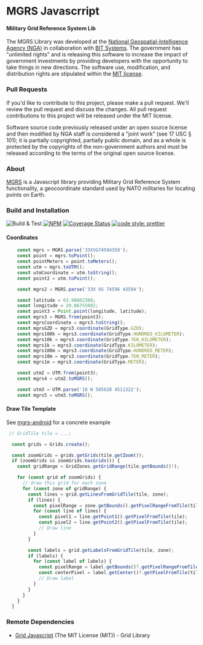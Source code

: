 # MGRS Javascrript

#### Military Grid Reference System Lib ####

The MGRS Library was developed at the [National Geospatial-Intelligence Agency (NGA)](http://www.nga.mil/) in collaboration with [BIT Systems](https://www.caci.com/bit-systems/). The government has "unlimited rights" and is releasing this software to increase the impact of government investments by providing developers with the opportunity to take things in new directions. The software use, modification, and distribution rights are stipulated within the [MIT license](http://choosealicense.com/licenses/mit/).

### Pull Requests ###
If you'd like to contribute to this project, please make a pull request. We'll review the pull request and discuss the changes. All pull request contributions to this project will be released under the MIT license.

Software source code previously released under an open source license and then modified by NGA staff is considered a "joint work" (see 17 USC § 101); it is partially copyrighted, partially public domain, and as a whole is protected by the copyrights of the non-government authors and must be released according to the terms of the original open source license.

### About ###

[MGRS](http://ngageoint.github.io/mgrs-js/) is a Javascript library providing Military Grid Reference System functionality, a geocoordinate standard used by NATO militaries for locating points on Earth.

### Build and Installation ###

![Build & Test](https://github.com/ngageoint/mgrs-js/actions/workflows/build-test.yml/badge.svg)
[![NPM](https://img.shields.io/npm/v/@ngageoint/mgrs-js.svg)](https://www.npmjs.com/package/@ngageoint/mgrs-js)
[![Coverage Status](https://coveralls.io/repos/github/ngageoint/mgrs-js/badge.svg)](https://coveralls.io/github/ngageoint/mgrs-js)
[![code style: prettier](https://img.shields.io/badge/code_style-prettier-ff69b4.svg?style=flat-square)](https://github.com/prettier/prettier)

#### Coordinates ####

```javascript
    const mgrs = MGRS.parse('33XVG74594359');
    const point = mgrs.toPoint();
    const pointMeters = point.toMeters();
    const utm = mgrs.toUTM();
    const utmCoordinate = utm.toString();
    const point2 = utm.toPoint();

    const mgrs2 = MGRS.parse('33X VG 74596 43594');

    const latitude = 63.98862388;
    const longitude = 29.06755082;
    const point3 = Point.point(longitude, latitude);
    const mgrs3 = MGRS.from(point3);
    const mgrsCoordinate = mgrs3.toString();
    const mgrsGZD = mgrs3.coordinate(GridType.GZD);
    const mgrs100k = mgrs3.coordinate(GridType.HUNDRED_KILOMETER);
    const mgrs10k = mgrs3.coordinate(GridType.TEN_KILOMETER);
    const mgrs1k = mgrs3.coordinate(GridType.KILOMETER);
    const mgrs100m = mgrs3.coordinate(GridType.HUNDRED_METER);
    const mgrs10m = mgrs3.coordinate(GridType.TEN_METER);
    const mgrs1m = mgrs3.coordinate(GridType.METER);

    const utm2 = UTM.from(point3);
    const mgrs4 = utm2.toMGRS();

    const utm3 = UTM.parse('18 N 585628 4511322');
    const mgrs5 = utm3.toMGRS();
```

#### Draw Tile Template ####

See [mgrs-android](https://github.com/ngageoint/mgrs-android) for a concrete example

```javascript
 // GridTile tile = ...;

  const grids = Grids.create();

  const zoomGrids = grids.getGrids(tile.getZoom());
  if (zoomGrids && zoomGrids.hasGrids()) {
    const gridRange = GridZones.getGridRange(tile.getBounds()!);

    for (const grid of zoomGrids) {
      // draw this grid for each zone
      for (const zone of gridRange) {
        const lines = grid.getLinesFromGridTile(tile, zone);
        if (lines) {
          const pixelRange = zone.getBounds().getPixelRangeFromTile(tile);
          for (const line of lines) {
            const pixel1 = line.getPoint1().getPixelFromTile(tile);
            const pixel2 = line.getPoint2().getPixelFromTile(tile);
            // Draw line
          }
        }

        const labels = grid.getLabelsFromGridTile(tile, zone);
        if (labels) {
          for (const label of labels) {
            const pixelRange = label.getBounds()?.getPixelRangeFromTile(tile);
            const centerPixel = label.getCenter()?.getPixelFromTile(tile);
            // Draw label
          }
        }
      }
    }
  }
```

### Remote Dependencies ###

* [Grid Javascript](https://github.com/ngageoint/grid-js) (The MIT License (MIT)) - Grid Library